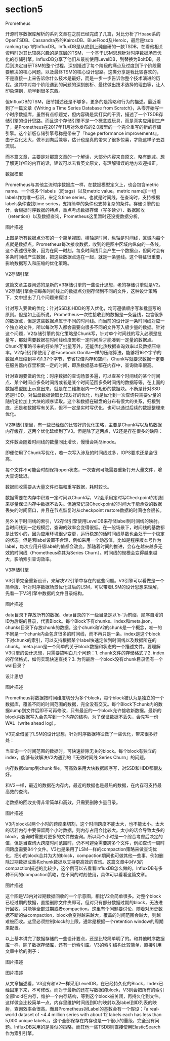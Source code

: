# section5

Prometheus



开源时序数据库解析的系列文章在之前已经完成了几篇，对比分析了Hbase系的OpenTSDB、Cassandra系的KairosDB、BlueFlood及Heroic，最后是tsdb ranking top 1的InfluxDB。InfluxDB是从底到上纯自研的一款TSDB，在看他相关资料时对其比较感兴趣的是底层的TSM，一个基于LSM思想针对时序数据场景优化的存储引擎。InfluxDB分享了他们从最初使用LevelDB，到替换为BoltDB，最后到决定自研TSM的整个过程，深刻描述了每个阶段的痛点及过度到下个阶段需要解决的核心问题，以及最终TSM的核心设计思路。这类分享是我比较喜欢的，不是直接一上来告诉你什么技术是最好，而是一步一步告诉你整个技术演进的历程。这其中对每个阶段遇到的问题的深刻剖析、最终做出技术选择的理由等，让人印象深刻，能学到很多东西。



但InfluxDB的TSM，细节描述还是不够多，更多的是策略和行为的描述。最近看到了一篇文章《Writing a Time Series Database from Scratch》，从零开始写一个时序数据库，虽然有点标题党，但内容确是实打实的干货，描述了一个TSDB存储引擎的设计思路。而且这个存储引擎不是一个概念或玩具，而是真实应用到生产了，是Prometheus在2017年11月对外发布的2.0版里的一个完全重写的新的存储引擎。这个新版存储引擎号称是带来了『huge performance improvements』，由于变化太大，做不到向后兼容，估计也是真的带来了很多惊喜，才能这样子去耍流氓。 

而本篇文章，主要是对那篇文章的一个解读，大部分内容来自原文，略有删减。想了解更详细的内容的话，建议可以去看英文原文，有理解错误的地方欢迎指正。



数据模型



Prometheus与其他主流时序数据库一样，在数据模型定义上，也会包含metric name、一个或多个labels（同tags）以及metric value。metric name加一组labels作为唯一标识，来定义time series，也就是时间线。在查询时，支持根据labels条件查找time series，支持简单的条件也支持复杂的条件。存储引擎的设计，会根据时序数据的特点，重点考虑数据存储（写多读少）、数据回收（retention）以及数据查询，Prometheus这里暂时还没提数据分析。 

图片描述

上图是所有数据点分布的一个简单视图，横轴是时间，纵轴是时间线，区域内每个点就是数据点。Prometheus每次接收数据，收到的是图中区域内纵向的一条线。这个表述很形象，因为在同一时刻，每条时间线只会产生一个数据点，但同时会有多条时间线产生数据，把这些数据点连在一起，就是一条竖线。这个特征很重要，影响数据写入和压缩的优化策略。



V2存储引擎



这篇文章主要阐述的是新的V3存储引擎的一些设计思想，老的存储引擎就是V2。V2存储引擎会把每条时间线上的数据点分别存储到不同的文件，这种设计策略下，文中提出了几个问题来探讨： 

针对写入要做的优化：针对SSD和HDD的写入优化，均可遵循顺序写和批量写的原则。但是如上面所说，Prometheus一次性接收到的数据是一条竖线，包含很多的数据点，但是这些数据点属于不同的时间线。而当前的设计是一条时间线对应一个独立的文件，所以每次写入都会需要向很多不同的文件写入极少量的数据。针对这个问题，V2存储引擎的优化策略是Chunk写，针对单个时间线的写入必须是批量写，那就需要数据在时间线维度累积一定时间后才能凑到一定量的数据点。Chunk写策略带来的好处除了批量写外，还能优化热数据查询效率以及数据压缩率。V2存储引擎使用了和Facebook Gorilla一样的压缩算法，能够将16个字节的数据点压缩到平均1.37个字节，节省12倍内存和空间。Chunk写就要求数据一定要在服务器内存里积累一定的时间，即热数据基本都在内存中，查询效率很高。



针对查询要做的优化：时序数据的查询场景多遍，可以查某个时间线的某个时间点、某个时间点多条时间线或者是某个时间范围多条时间线的数据等等。在上面的数据模型图上示意出来，就是在二维象限内一个矩形的数据块。不断是针对SSD还是HDD，对磁盘数据读取比较友好的优化，均是优化到一次查询只需要少量的随机定位加上大块的顺序读取。这个和数据在磁盘的分布有很大的关系，归根到底，还是和数据写有关系，但不一定是实时写优化，也可以通过后续的数据整理来优化。



V2存储引擎里，有一些已经做的比较好的优化策略，主要是Chunk写以及热数据内存缓存，这两个优化延续到了V3。但是除了这两点，V2还是存在很多的缺陷： 

文件数会随着时间线的数量同比增长，慢慢会耗尽inode。



即便使用了Chunk写优化，若一次写入涉及的时间线过多，IOPS要求还是会很高。 

每个文件不可能会时刻保持open状态，一次查询可能需要重新打开大量文件，增大查询延迟。



数据回收需要从大量文件扫描和重写数据，耗时较长。



数据需要在内存中积累一定时间以Chunk写，V2会采用定时写Checkpoint的机制来尽量保证内存中数据不丢失。但通常记录Checkpoint的时间大于能承受的数据丢失的时间窗口，并且在节点恢复时从checkpoint restore数据的时间也会很长。 

另外关于时间线的索引，V2存储引擎使用LevelDB来存储label到时间线的映射。当时间线到一定规模后，查询的效率会变得很低。在一般场景下，时间线的基数都是比较小的，因为应用环境很少变更，运行稳定的话时间线基数也会处于一个稳定的状态。但是若label设置不合理，例如采用一个动态值，比如是程序版本号作为label，每次应用升级label的值都会改变。那随着时间的推进，会存在越来越多无效的时间线（Prometheus称其为Series Churn）。时间线的规模会变得越来越大，影响索引查询效率。



V3存储引擎



V3引擎完全重新设计，来解决V2引擎中存在的这些问题。V3引擎可以看做是一个简单版、针对时序数据场景优化过后的LSM，可以带着LSM的设计思想来理解，先看一下V3引擎中数据的文件目录结构。 

图片描述

data目录下存放所有的数据，data目录的下一级目录是以’b-‘为前缀，顺序自增的ID为后缀的目录，代表Block。每个Block下有chunks、index和meta.json，chunks目录下存放chunk的数据。这个chunk和V2的chunk是一个概念，唯一的不同是一个chunk内会包含很多的时间线，而不再只是一条。index是这个block下对chunk的索引，可以支持根据某个label快速定位到时间线以及数据所在的chunk。meta.json是一个简单的关于block数据和状态的一个描述文件。要理解V3引擎的设计思想，只需要搞明白几个问题：1. chunk文件的存储格式？2. index的存储格式，如何实现快速查找？3. 为何最后一个block没有chunk目录但有一个wal目录？



设计思想



图片描述

Prometheus将数据按时间维度切分为多个block，每个block被认为是独立的一个数据库，覆盖不同的时间范围的数据，完全没有交叉。每个Block下chunk内的数据dump到文件后即不可再修改，只有最近的一个block允许接收新数据。最新的block内数据写入会先写到一个内存的结构，为了保证数据不丢失，会先写一份WAL（write ahead log）。



V3完全借鉴了LSM的设计思想，针对时序数据特征做了一些优化，带来很多好处： 

当查询一个时间范围的数据时，可快速排除无关的block。每个block有独立的index，能够有效解决V2内遇到的『无效时间线 Series Churn』的问题。 

内存数据dump到chunk file，可高效采用大块数据顺序写，对SSD和HDD都很友好。



和V2一样，最近的数据在内存内，最近的数据也是最热的数据，在内存可支持最高效的查询。



老数据的回收变得非常简单和高效，只需要删除少量目录。 

图片描述

V3内block以两个小时的跨度来切割，这个时间跨度不能太大，也不能太小。太大的话若内存中要保留两个小时数据，则内存占用会比较大。太小的话会导致太多的block，查询时需要对更多的文件做查询。所以两个小时是一个综合考虑后决定的值，但是当查询大跨度时间范围时，仍不可避免需要跨多个文件，例如查询一周时间跨度需要84个文件。V3也是采用了LSM一样的compaction策略来做查询优化，把小的block合并为大的block，compaction期间也可做其他一些事，例如删除过期数据或重构chunk数据以支持更高效的查询。这篇文章中对V3的compaction描述的比较少，这个倒可以去看看InfluxDB怎么做的，InfluxDB有多种不同的compaction策略，在不同的时刻使用，具体可以看看这篇文章。 

图片描述

这个图是V3内对过期数据回收的一个示意图，相比V2会简单很多。对整个block已经过期的数据，直接删除文件夹即可。但对只有部分数据过期的block，无法进行回收，只能等全部过期或者compaction。这里有个问题要讨论，随着对历史数据不断的做compaction，block会变得越来越大，覆盖的时间范围会越大，则越难被回收。这里必须控制block的上限，通常是根据一个retention window的周期来配置。



以上基本讲完了数据存储的一些设计要点，还是比较简单明了的。和其他时序数据库一样，除了数据存储库，还有一份索引库。V3的索引结构比较简单，直接引用文章中给的例子： 

图片描述

图片描述

从文章描述看，V3没有和V2一样采用LevelDB，在已经持久化的Block，Index已经固定下来，不可修改。而对于最新的还在写数据的block，V3则会把所有的索引全部hold在内存，维护一个内存结构，等到这个block被关闭，再持久化到文件。这样做会比较简单一点，内存里维护时间线到ID的映射以及label到ID列表的映射，查询效率会很高。而且Prometheus对Label的基数会有一个假设：『a real-world dataset of ~4.4 million series with about 12 labels each has less than 5,000 unique labels』，这个全部保存在内存也是一个很小的量级，完全没有问题。InfluxDB采用的是类似的策略，而其他一些TSDB则直接使用ElasticSearch作为索引引擎。


